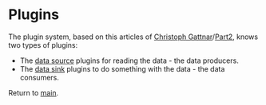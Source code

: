 # Plugins

The plugin system, based on this articles of [Christoph Gattnar][Plugin1]/[Part2][Plugin2], knows two types of plugins:

* The [data source](./DataSource/Readme.md) plugins for reading the data - the data producers.
* The [data sink](./DataSink/Readme.md) plugins to do something with the data - the data consumers.

Return to [main](./../Readme.md).

[Plugin]:https://code.msdn.microsoft.com/windowsdesktop/Creating-a-simple-plugin-b6174b62
[Plugin1]: https://github.com/microsoftarchive/msdn-code-gallery-community-a-c/tree/3e886362b5e977fb12d15a3b55fd0d65d31f0004/Creating%20a%20simple%20plugin%20mechanism
[Plugin2]: https://github.com/microsoftarchive/msdn-code-gallery-community-a-c/tree/3e886362b5e977fb12d15a3b55fd0d65d31f0004/Creating%20a%20simple%20plugin%20mechanism%20(Part%202)
